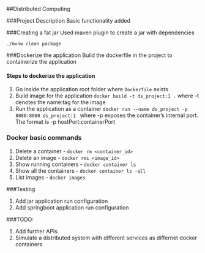##Distributed  Computing

###Project Description
Basic functionality added 

###Creating a fat jar
Used maven plugin to create a jar with dependencies

`./mvnw clean package`

###Dockerize the application
Build the dockerfile in the project to containerize the application

#### Steps to dockerize the application 
1. Go inside the application root folder where `Dockerfile` exists
2. Build image for the application `docker build -t ds_project:1 .`
   where -t denotes the name:tag for the image
3. Run the application as a container `docker run --name ds_project -p 8080:8080 ds_project:1 `
   where -p exposes the container’s internal port. The format is -p hostPort:containerPort

### Docker basic commands
1. Delete a container - `docker rm <container_id>`
2. Delete an image - `docker rmi <image_id>`
3. Show running containers - `docker container ls`
4. Show all the containers - `docker container ls -all`
5. List images - `docker images`
    
###Testing 
1. Add jar application run configuration 
2. Add springboot application run configuration

###TODO:
1. Add further APIs
2. Simulate a distributed system with different services as differnet docker containers
